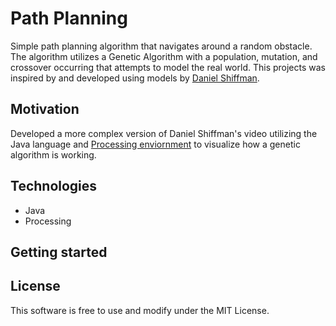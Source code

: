 # Path Planning

Simple path planning algorithm that navigates around a random obstacle.  The
algorithm utilizes a Genetic Algorithm with a population, mutation, and crossover
occurring that attempts to model the real world.  This projects was inspired by
and developed using models by [Daniel Shiffman](https://www.youtube.com/watch?v=bGz7mv2vD6g).


## Motivation
Developed a more complex version of Daniel Shiffman's video utilizing the Java
language and [Processing enviornment](https://processing.org/) to visualize how
a genetic algorithm is working.

## Technologies
- Java
- Processing

## Getting started


## License
This software is free to use and modify under the MIT License.
